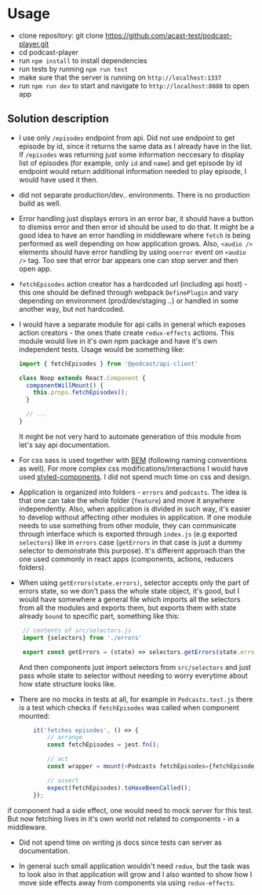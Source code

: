 # Usage #

 - clone repository: git clone https://github.com/acast-test/podcast-player.git
 - cd podcast-player
 - run `npm install` to install dependencies
 - run tests by running `npm run test`
 - make sure that the server is running on `http://localhost:1337`
 - run `npm run dev` to start and navigate to `http://localhost:8080` to open app

## Solution description

- I use only `/episodes` endpoint from api. Did not use endpoint to get episode by id, since it returns the same data as I already have in the list. If `/episodes` was returning just some information neccesary to display list of episodes (for example, only `id` and `name`) and get episode by id endpoint would return additional information needed to play episode, I would have used it then.

- did not separate production/dev.. environments. There is no production build as well.

- Error handling just displays errors in an error bar, it should have a button to dismiss error and then error id should be 
used to do that. It might be a good idea to have an error handling in middleware where `fetch` is being performed as well depending on how application grows. Also, `<audio />` elements should have error handling by using `onerror` event on `<audio />` tag. Too see that error bar appears one can stop server and then open app.

- `fetchEpisodes` action creator has a hardcoded url (including api host) - this one should be defined through webpack `DefinePlugin` and vary depending on environment (prod/dev/staging ..) or handled in some another way, but not hardcoded.

- I would have a separate module for api calls in general which exposes action creators - the ones thate create `redux-effects` actions. This module would live in it's own npm package and have it's own independent tests. Usage would be something like:

  ```js
  import { fetchEpisodes } from '@podcast/api-client'
  
  class Noop extends React.Component {
    componentWillMount() {
      this.props.fetchEpisodes();
    }

    // ...
  }
  ```

  It might be not very hard to automate generation of this module from let's say api documentation.

 - For css sass is used together with [BEM](http://getbem.com/) (following naming conventions as well). For more complex css modifications/interactions I would have used [styled-components](https://github.com/styled-components/styled-components). I did not spend much time on css and design.
  
 - Application is organized into folders - `errors` and `podcasts`. The idea is that one can take the whole folder (`feature`) and move it anywhere independently. Also, when application is divided in such way, it's easier to develop without affecting other modules in application. If one module needs to use something from other module, they can communicate through interface which is exported through `index.js` (e.g exported `selectors`) like in `errors` case (`getErrors` in that case is just a dummy selector to demonstrate this purpose). It's different approach than the one used commonly in react apps (components, actions, reducers folders).

 - When using `getErrors(state.errors)`, selector accepts only the part of errors state, so we don't pass the whole state object, it's  good, but I would have somewhere a general file which imports all the selectors from all the modules and exports them, but exports        them with state already `bound` to specific part, something like this:
 
   ```js
    // contents of src/selectors.js
    import {selectors} from './errors'

    export const getErrors = (state) => selectors.getErrors(state.errors);
   ```
   
   And then components just import selectors from `src/selectors` and just pass whole state to selector without needing to worry  everytime about how state structure looks like.
  
  - There are no mocks in tests at all, for example in `Podcasts.test.js` there is a test which checks if `fetchEpisodes` was called when component mounted:

    ```js
        it('fetches episodes', () => {
            // arrange
            const fetchEpisodes = jest.fn();

            // act
            const wrapper = mount(<Podcasts fetchEpisodes={fetchEpisodes} />);

            // assert
            expect(fetchEpisodes).toHaveBeenCalled();
        });
    ```
  
   if component had a side effect, one would need to mock server for this test. But now fetching lives in it's own world not related to components - in a middleware.

  - Did not spend time on writing js docs since tests can server as documentation.

  - In general such small application wouldn't need `redux`, but the task was to look also in that application will grow and I also wanted to show how I move side effects away from components via using `redux-effects`.
